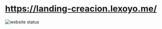 # https://landing-creacion.lexoyo.me/

![website status](https://monitoshi.lexoyo.me/badge/1550681615024-526)

